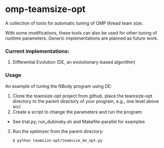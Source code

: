 # omp-teamsize-opt
A collection of tools for automatic tuning of OMP thread team size.

With some modifications, these tools can also be used for other tuning of runtime parameters.
Generic implementations are planned as future work.

### Current implementations:
1. Differential Evolution (DE, an evolutionary-based algorithm)

### Usage
An example of tuning the NBody program using DE:

1. Clone the teamsize-opt project from github, place the teamsize-opt directory to the parent directory of your program, e.g., one level above src/
2. Create a script to change the parameters and run the program:
  - See trial.py, run_dubinsky.sh and Makefile-parallel for examples
3. Run the optimizer from the parent directory:

   <code>$ python teamsize-opt/teamsize_de_opt.py</code>
